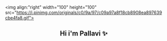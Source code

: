 

<img align:"right" width="100" height="100" src="https://i.pinimg.com/originals/c0/9a/97/c09a97a8f18cb8908ea897639cbe4fa8.gif">
<h2 align="center">Hi i'm Pallavi &#10024</h2>






<!--
**PallaviSrivastavaa/PallaviSrivastavaa** is a ✨ _special_ ✨ repository because its `README.md` (this file) appears on your GitHub profile.

Here are some ideas to get you started:

- 🔭 I’m currently working on ...
- 🌱 I’m currently learning ...
- 👯 I’m looking to collaborate on ...
- 🤔 I’m looking for help with ...
- 💬 Ask me about ...
- 📫 How to reach me: ...
- 😄 Pronouns: ...
- ⚡ Fun fact: ...
-->
